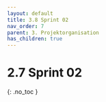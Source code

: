 ```yaml
---
layout: default
title: 3.8 Sprint 02
nav_order: 7
parent: 3. Projektorganisation
has_children: true
---
```


# 2.7 Sprint 02

{: .no_toc }
